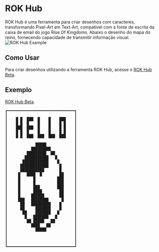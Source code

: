 # ROK Hub

ROK Hub é uma ferramenta para criar desenhos com caracteres, transformando Pixel-Art em Text-Art, compatível com a fonte de escrita da caixa de email do jogo Rise Of Kingdoms.
Abaixo o desenho do mapa do reino, fornecendo capacidade de transmitir informação visual.
![ROK Hub Example](https://github.com/GiovanneBohms/ROK-Hub/assets/13811860/68e1f912-1a94-4aaf-8f45-0f29bd845d6a)

## Como Usar

Para criar desenhos utilizando a ferramenta ROK Hub, acesse o [ROK Hub Beta](https://rok-hub-beta.vercel.app/).

## Exemplo

[ROK Hub Beta](https://rok-hub-beta.vercel.app/).
```
┏━━━━━━━━━━━━━━━━━━━━━━━━━━━━━━━┓
┃                               ┃
┃    █ █  ███  █    █    ███    ┃
┃    █ █  █    █    █    █ █    ┃
┃    ███  ███  █    █    █ █    ┃
┃    █ █  █    █    █    █ █    ┃
┃    █ █  ███  ███  ███  ███    ┃
┃                               ┃
┃             █████             ┃
┃           █████████           ┃
┃         █████████  ██         ┃
┃        ███████████   █        ┃
┃       ████████████    █       ┃
┃      █████████████     █      ┃
┃      ███████████       █      ┃
┃     █   ████  █        ██     ┃
┃     █      █          ███     ┃
┃     █      █          ███     ┃
┃     █      ███        ███     ┃
┃     █      ████        ██     ┃
┃     █     ██████       ██     ┃
┃     ███   ████████      █     ┃
┃      ██   █████████    █      ┃
┃      ██     ███████    █      ┃
┃       ██    ███████   █       ┃
┃        █   ███████   █        ┃
┃         ██ █████   ██         ┃
┃           ████   ██           ┃
┃             █████             ┃
┃                               ┃
┃                               ┃
┃                               ┃
┗━━━━━━━━━━━━━━━━━━━━━━━━━━━━━━━┛
```

